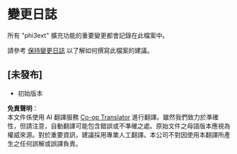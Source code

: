 <!--
CO_OP_TRANSLATOR_METADATA:
{
  "original_hash": "dbb0b6218ce5f9cf0ede8f4201f6ad58",
  "translation_date": "2025-05-08T06:42:50+00:00",
  "source_file": "code/07.Lab/01/AIPC/extensions/phi3ext/CHANGELOG.md",
  "language_code": "tw"
}
-->
# 變更日誌

所有 "phi3ext" 擴充功能的重要變更都會記錄在此檔案中。

請參考 [保持變更日誌](http://keepachangelog.com/) 以了解如何撰寫此檔案的建議。

## [未發布]

- 初始版本

**免責聲明**：  
本文件係使用 AI 翻譯服務 [Co-op Translator](https://github.com/Azure/co-op-translator) 進行翻譯。雖然我們致力於準確性，但請注意，自動翻譯可能包含錯誤或不準確之處。原始文件之母語版本應視為權威來源。對於重要資訊，建議採用專業人工翻譯。本公司不對因使用本翻譯所產生之任何誤解或誤譯負責。